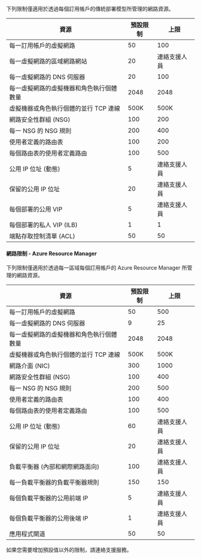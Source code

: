 下列限制僅適用於透過每個訂用帳戶的傳統部署模型所管理的網路資源。

資源| 預設限制 | 上限
--- | --- | --- 
每一訂用帳戶的虛擬網路 | 50 | 100
每一虛擬網路的區域網路網站 | 20 | 連絡支援人員
每一虛擬網路的 DNS 伺服器 | 20 | 100
每一虛擬網路的虛擬機器和角色執行個體數量 | 2048 | 2048
虛擬機器或角色執行個體的並行 TCP 連線 | 500K | 500K 
網路安全性群組 (NSG) | 100 | 200
每一 NSG 的 NSG 規則 | 200 | 400
使用者定義的路由表 | 100 | 200
每個路由表的使用者定義路由 | 100 | 500
公用 IP 位址 (動態) | 5 | 連絡支援人員
保留的公用 IP 位址 | 20 | 連絡支援人員
每個部署的公用 VIP | 5 | 連絡支援人員
每個部署的私人 VIP (ILB) | 1 | 1
端點存取控制清單 (ACL) | 50 | 50


#### 網路限制 - Azure Resource Manager

下列限制僅適用於透過每一區域每個訂用帳戶的 Azure Resource Manager 所管理的網路資源。

資源| 預設限制 | 上限
--- | --- | ---
每一訂用帳戶的虛擬網路 | 50 | 500
每一虛擬網路的 DNS 伺服器 | 9 | 25
每一虛擬網路的虛擬機器和角色執行個體數量 | 2048 | 2048
虛擬機器或角色執行個體的並行 TCP 連線 | 500K |500K
網路介面 (NIC) | 300 | 1000
網路安全性群組 (NSG) | 100 | 400
每一 NSG 的 NSG 規則 | 200 | 500
使用者定義的路由表 | 100 | 400
每個路由表的使用者定義路由 | 100 | 500
公用 IP 位址 (動態) | 60 | 連絡支援人員
保留的公用 IP 位址 | 20 | 連絡支援人員
負載平衡器 (內部和網際網路面向) | 100 | 連絡支援人員
每一負載平衡器的負載平衡器規則 | 150 | 150
每個負載平衡器的公用前端 IP | 5 | 連絡支援人員
每個負載平衡器的公用後端 IP | 1 | 連絡支援人員
應用程式閘道 | 50 | 50

如果您需要增加預設值以外的限制，請連絡支援服務。



